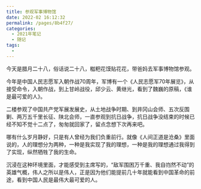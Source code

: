```yaml
---
title: 参观军事博物馆
date: 2022-02 16:12:32
permalink: /pages/8b4f27/
categories:
  - 2021年笔记
  - 随记
tags:
  - 
---
```

今天是腊月二十八，俗话说二十八，糍粑花馍贴花花，带爸妈去军事博物馆参观。

今年是中国人民志愿军入朝作战70周年，军博有一个《人民志愿军70年展览》，从接受命令，入朝作战，到上甘岭战役，邱少云、黄继光，看到了魏巍的原稿，《谁是最可爱的人》。

二楼参观了中国共产党军展发展史，从土地战争时期、到井冈山会师、五次反围剿、两万五千里长征、陕北会师，一直参观到抗日战争，抗日战争没结束的时候已经不知不觉十二点了，匆匆就回家了，留点念想下次再来吧。

哪有什么岁月静好，只是有人曾经为我们负重前行。就像《人间正道是沧桑》里面说的，人的理想分为两种，一种是我实现了我的理想，一种是我的理想通过我得到了实现，纵然牺牲了我的生命。

沉浸在这种环境里面，才能感受到主席写的，“敌军围困万千重、我自岿然不动”的 英雄气概，伟人之所以是伟人，正是因为他们能提前几十年就能看到中国革命的前途，看到中国人民是最伟大最可爱的人。

